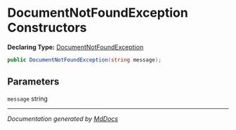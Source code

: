 # DocumentNotFoundException Constructors

**Declaring Type:** [DocumentNotFoundException](../index.md)

```csharp
public DocumentNotFoundException(string message);
```

## Parameters

`message`  string

___

*Documentation generated by [MdDocs](https://github.com/ap0llo/mddocs)*
